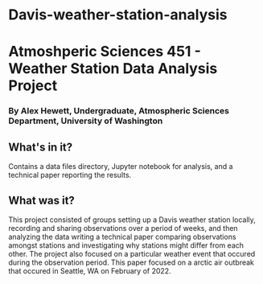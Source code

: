 # Davis-weather-station-analysis

<!DOCTYPE html>
<html lang="en" dir="ltr">
  <h1>Atmoshperic Sciences 451 - Weather Station Data Analysis Project </h1>
  <h3>By Alex Hewett, Undergraduate, Atmospheric Sciences Department, University of Washington</h3>
  <h2>What's in it?</h2>
    <p>Contains a data files directory, Jupyter notebook for analysis, and a technical paper reporting the results.</p>
  <h2>What was it?</h2>
  <p>This project consisted of groups setting up a Davis weather station locally, recording and sharing observations over a period of weeks, and then analyzing the data writing a technical paper comparing observations amongst stations and investigating why stations might differ from each other. The project also focused on a particular weather event that occured during the observation period. This paper focused on a arctic air outbreak that occured in Seattle, WA on February of 2022.</p>
</html>
